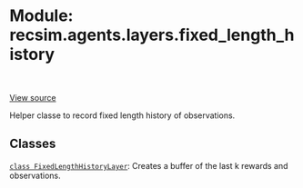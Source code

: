 <div itemscope itemtype="http://developers.google.com/ReferenceObject">
<meta itemprop="name" content="recsim.agents.layers.fixed_length_history" />
<meta itemprop="path" content="Stable" />
</div>

# Module: recsim.agents.layers.fixed_length_history

<table class="tfo-notebook-buttons tfo-api" align="left">
</table>

<a target="_blank" href="https://github.com/google-research/recsim/tree/master/recsim/agents/layers/fixed_length_history.py">View
source</a>

Helper classe to record fixed length history of observations.

<!-- Placeholder for "Used in" -->

## Classes

[`class FixedLengthHistoryLayer`](../../../recsim/agents/layers/fixed_length_history/FixedLengthHistoryLayer.md):
Creates a buffer of the last k rewards and observations.
